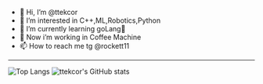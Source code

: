 - 👋 Hi, I’m @ttekcor
- 👀 I’m interested in C++,ML,Robotics,Python
- 🌱 I’m currently learning goLang💚
- 💞️ Now i’m working in Coffee Machine
- 📫 How to reach me tg @rockett11
---
![Top Langs](https://github-readme-stats.vercel.app/api/top-langs/?username=ttekcor&show_icons=true&layout=compact&theme=gruvbox&hide=jupyter%20notebook)
![ttekcor's GitHub stats](https://github-readme-stats.vercel.app/api?username=ttekcor&show_icons=true&theme=gruvbox)
<!---
ttekcor/ttekcor is a ✨ special ✨ repository because its `README.md` (this file) appears on your GitHub profile.
You can click the Preview link to take a look at your changes.
--->
